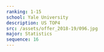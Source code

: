 ```yaml
---
ranking: 1-15
school: Yale University
description: US TOP4
src: /assets/offer_2018-19/096.jpg
major: Statistics
sequence: 16
---
```

